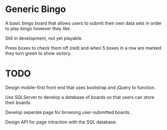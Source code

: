 # Generic Bingo

A basic bingo board that allows users to submit their own data sets in order to play bingo however they like. 

Still in development, not yet playable.

Press boxes to check them off (red) and when 5 boxes in a row are marked they turn green to show victory.


# TODO
Design mobile-first front end that uses bootstrap and jQuery to function. 

Use SQLServer to develop a database of boards so that users can store their boards

Develop seperate page for browsing user-submitted boards.

Design API for page intraction with the SQL database.

